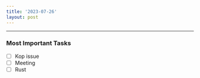 ```yaml
---
title: '2023-07-26'
layout: post
---
```


---

### Most Important Tasks

- [ ] Kop issue
- [ ] Meeting
- [ ] Rust

